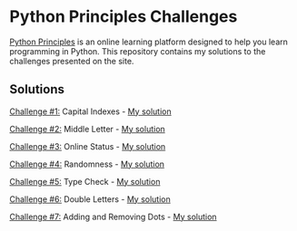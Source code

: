 # Python Principles Challenges
[Python Principles](https://pythonprinciples.com/) is an online learning platform designed to help you learn programming in Python. This repository contains my solutions to the challenges presented on the site.

## Solutions
[Challenge #1:](https://pythonprinciples.com/challenges/Capital-indexes) Capital Indexes - [My solution](./Capital%20Indexes/capital_indexes.py)  
  
[Challenge #2:](https://pythonprinciples.com/challenges/Middle-letter) Middle Letter - [My solution](./Middle%20Letter/middle_letter.py)  

[Challenge #3:](https://pythonprinciples.com/challenges/Online-status/) Online Status - [My solution](./Online%20Status/online_status.py)  

[Challenge #4:](https://pythonprinciples.com/challenges/Randomness/) Randomness - [My solution](./Randomness/randomness.py)  

[Challenge #5:](https://pythonprinciples.com/challenges/Type-check/) Type Check - [My solution](./Type%20Check/type_check.py)  

[Challenge #6:](https://pythonprinciples.com/challenges/Double-letters/) Double Letters - [My solution](./Double%20Letters/double_letters.py)  

[Challenge #7:](https://pythonprinciples.com/challenges/Adding-and-removing-dots/) Adding and Removing Dots - [My solution](./Adding%20and%20Removing%20Dots/adding_removing_dots.py)
